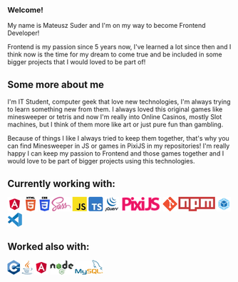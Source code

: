 ### Welcome!
My name is Mateusz Suder and I'm on my way to become Frontend Developer!

Frontend is my passion since 5 years now, I've learned a lot since then and I think now is the time for my dream to come true and be included in some bigger projects that I would loved to be part of!

## Some more about me
I'm IT Student, computer geek that love new technologies, I'm always trying to learn something new from them. I always loved this original games like minesweeper or tetris and now I'm really into Online Casinos, mostly Slot machines, but I think of them more like art or just pure fun than gambling.

Because of things I like I always tried to keep them together, that's why you can find Minesweeper in JS or games in PixiJS in my repositories! I'm really happy I can keep my passion to Frontend and those games together and I would love to be part of bigger projects using this technologies.

## Currently working with:
![Angular](https://raw.githubusercontent.com/MateuszSuder/MateuszSuder/master/assets/Angular.webp)
![HTML5](https://raw.githubusercontent.com/MateuszSuder/MateuszSuder/master/assets/HTML5.webp)
![CSS3](https://raw.githubusercontent.com/MateuszSuder/MateuszSuder/master/assets/CSS3.webp)
![SASS](https://raw.githubusercontent.com/MateuszSuder/MateuszSuder/master/assets/SASS.webp)
![JS](https://raw.githubusercontent.com/MateuszSuder/MateuszSuder/master/assets/js.webp)
![TS](https://raw.githubusercontent.com/MateuszSuder/MateuszSuder/master/assets/ts.webp)
![jQuery](https://raw.githubusercontent.com/MateuszSuder/MateuszSuder/master/assets/jQuery.webp)
![PixiJS](https://raw.githubusercontent.com/MateuszSuder/MateuszSuder/master/assets/pixi.webp)
![Git](https://raw.githubusercontent.com/MateuszSuder/MateuszSuder/master/assets/Git.webp)
![npm](https://raw.githubusercontent.com/MateuszSuder/MateuszSuder/master/assets/npm.webp)
![webpack](https://raw.githubusercontent.com/MateuszSuder/MateuszSuder/master/assets/webpack.webp)
![VScode](https://raw.githubusercontent.com/MateuszSuder/MateuszSuder/master/assets/vs.webp)

## Worked also with:
![C++](https://raw.githubusercontent.com/MateuszSuder/MateuszSuder/master/assets/cpp.webp)
![Java](https://raw.githubusercontent.com/MateuszSuder/MateuszSuder/master/assets/java.webp)
![PHP](https://raw.githubusercontent.com/MateuszSuder/MateuszSuder/master/assets/Angular.webp)
![Nodejs](https://raw.githubusercontent.com/MateuszSuder/MateuszSuder/master/assets/node.webp)
![MySQL](https://raw.githubusercontent.com/MateuszSuder/MateuszSuder/master/assets/mySQL.webp)
